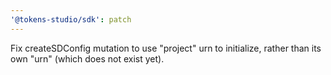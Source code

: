 ```yaml
---
'@tokens-studio/sdk': patch
---
```


Fix createSDConfig mutation to use "project" urn to initialize, rather than its own "urn" (which does not exist yet).

